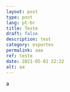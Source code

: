 ```yaml
---
layout: post
type: post
lang: pt-br
title: Teste
draft: false
description: test
category: esportes
permalink: aaa
ref: teste
date: 2021-05-01 22:22
alt: aa
---
```

a